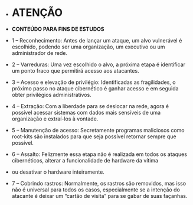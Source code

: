 
* # **ATENÇÃO**
* **CONTEÚDO PARA FINS DE ESTUDOS**

* 1 – Reconhecimento: Antes de lançar um ataque, um alvo vulnerável é escolhido, podendo ser uma organização, um executivo ou um administrador de rede.
* 2 – Varreduras: Uma vez escolhido o alvo, a próxima etapa é identificar um ponto fraco que permitirá acesso aos atacantes.
* 3 – Acesso e elevação de privilégio: Identificadas as fragilidades, o próximo passo no ataque cibernético é ganhar acesso e em seguida obter privilégios administrativos.
* 4 – Extração: Com a liberdade para se deslocar na rede, agora é possível acessar sistemas com dados mais sensíveis de uma organização e extraí-los à vontade.
* 5 – Manutenção de acesso: Secretamente programas maliciosos como root-kits são instalados para que seja possível retornar sempre que possível.
* 6 – Assalto: Felizmente essa etapa não é realizada em todos os ataques cibernéticos, alterar a funcionalidade de hardware da vítima
* ou desativar o hardware inteiramente.
* 7 – Cobrindo rastros: Normalmente, os rastros são removidos, mas isso não é universal para todos os casos, especialmente se a intenção do atacante é deixar um “cartão de visita” para se gabar de suas façanhas.
